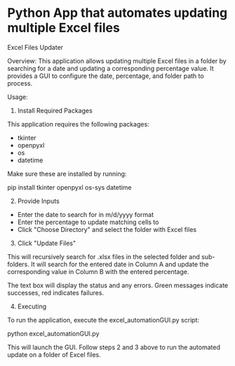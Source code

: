 # Python App that automates updating multiple Excel files

Excel Files Updater

Overview:
This application allows updating multiple Excel files in a folder by searching for a date and updating a corresponding percentage value. It provides a GUI to configure the date, percentage, and folder path to process.

Usage:

1. Install Required Packages

This application requires the following packages:
- tkinter 
- openpyxl
- os
- datetime

Make sure these are installed by running:

pip install tkinter openpyxl os-sys datetime

2. Provide Inputs

- Enter the date to search for in m/d/yyyy format 
- Enter the percentage to update matching cells to
- Click "Choose Directory" and select the folder with Excel files

3. Click "Update Files"

This will recursively search for .xlsx files in the selected folder and sub-folders. It will search for the entered date in Column A and update the corresponding value in Column B with the entered percentage.

The text box will display the status and any errors. Green messages indicate successes, red indicates failures.

4. Executing

To run the application, execute the excel_automationGUI.py script:

python excel_automationGUI.py

This will launch the GUI. Follow steps 2 and 3 above to run the automated update on a folder of Excel files.
